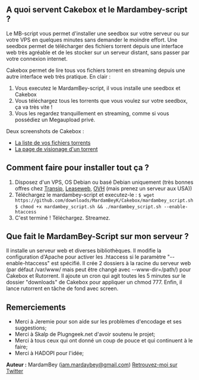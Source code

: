## A quoi servent Cakebox et le Mardambey-script ?

Le MB-script vous permet d'installer une seedbox sur votre serveur ou sur votre VPS en quelques minutes sans demander le moindre effort. Une seedbox permet de télécharger des fichiers torrent depuis une interface web très agréable et de les stocker sur un serveur distant, sans passer par votre connexion internet.

Cakebox permet de lire tous vos fichiers torrent en streaming depuis une autre interface web très pratique. En clair :

1. Vous executez le MardamBey-script, il vous installe une seedbox et Cakebox
2. Vous téléchargez tous les torrents que vous voulez sur votre seedbox, ça va très vite !
3. Vous les regardez tranquillement en streaming, comme si vous possédiez un Megaupload privé.

Deux screenshots de Cakebox : 
* [La liste de vos fichiers torrents](http://cloud.github.com/downloads/MardamBeyK/Cakebox/screen1.png)
* [La page de visionage d'un torrent](http://cloud.github.com/downloads/MardamBeyK/Cakebox/screen_2.png)

## Comment faire pour installer tout ça ?

1. Disposez d'un VPS, OS Debian ou basé Debian uniquement (très bonnes offres chez [Transip](https://www.transip.eu/vps/pricing-and-purchase/), [Leaseweb](http://www.leaseweb.com/en/cloud-hosting/express-cloud), [OVH](https://www.ovh.com) (mais prenez un serveur aux USA))
2. Téléchargez le mardambey-script et executez-le :
`$ wget https://github.com/downloads/MardamBeyK/Cakebox/mardambey_script.sh`
`$ chmod +x mardambey_script.sh && ./mardambey_script.sh --enable-htaccess`
3. C'est terminé ! Téléchargez. Streamez.

## Que fait le MardamBey-Script sur mon serveur ?

Il installe un serveur web et diverses bibliothèques. Il modifie la configuration d'Apache pour activer les .htaccess si le paramètre "--enable-htaccess" est spécifié. Il crée 2 dossiers à la racine du serveur web (par défaut /var/www/ mais peut être changé avec --www-dir=/path/) pour Cakebox et Rutorrent. Il ajoute un cron qui agit toutes les 5 minutes sur le dossier "downloads" de Cakebox pour appliquer un chmod 777. Enfin, il lance rutorrent en tâche de fond avec screen.

## Remerciements

* Merci à Jeremie pour son aide sur les problèmes d'encodage et ses suggestions;
* Merci à Skalp de Plugngeek.net d'avoir soutenu le projet;
* Merci à tous ceux qui ont donné un coup de pouce et qui continuent à le faire;
* Merci à HADOPI pour l'idée;

**Auteur :** MardamBey (iam.mardaybey@gmail.com)
[Retrouvez-moi sur Twitter](http://www.twitter.com/kaleidoscopique "Follow me !")
